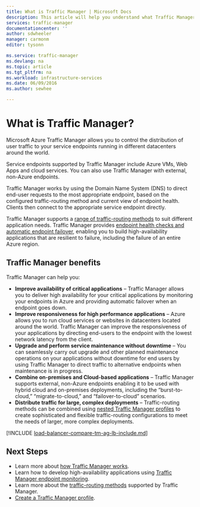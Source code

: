 ```yaml
---
title: What is Traffic Manager | Microsoft Docs
description: This article will help you understand what Traffic Manager is, and whether it is the right traffic routing choice for your application
services: traffic-manager
documentationcenter: ''
author: sdwheeler
manager: carmonm
editor: tysonn

ms.service: traffic-manager
ms.devlang: na
ms.topic: article
ms.tgt_pltfrm: na
ms.workload: infrastructure-services
ms.date: 06/09/2016
ms.author: sewhee

---
```

# What is Traffic Manager?
Microsoft Azure Traffic Manager allows you to control the distribution of user traffic to your service endpoints running in different datacenters around the world.

Service endpoints supported by Traffic Manager include Azure VMs, Web Apps and cloud services. You can also use Traffic Manager with external, non-Azure endpoints.

Traffic Manager works by using the Domain Name System (DNS) to direct end-user requests to the most appropriate endpoint, based on the configured traffic-routing method and current view of endpoint health.  Clients then connect to the appropriate service endpoint directly.

Traffic Manager supports a [range of traffic-routing methods](traffic-manager-routing-methods.md) to suit different application needs.  Traffic Manager provides [endpoint health checks and automatic endpoint failover](traffic-manager-monitoring.md), enabling you to build high-availability applications that are resilient to failure, including the failure of an entire Azure region.

## Traffic Manager benefits
Traffic Manager can help you:

* **Improve availability of critical applications** – Traffic Manager allows you to deliver high availability for your critical applications by monitoring your endpoints in Azure and providing automatic failover when an endpoint goes down.
* **Improve responsiveness for high performance applications** – Azure allows you to run cloud services or websites in datacenters located around the world. Traffic Manager can improve the responsiveness of your applications by directing end-users to the endpoint with the lowest network latency from the client.
* **Upgrade and perform service maintenance without downtime** – You can seamlessly carry out upgrade and other planned maintenance operations on your applications without downtime for end users by using Traffic Manager to direct traffic to alternative endpoints when maintenance is in progress.
* **Combine on-premises and Cloud-based applications** – Traffic Manager supports external, non-Azure endpoints enabling it to be used with hybrid cloud and on-premises deployments, including the “burst-to-cloud,” “migrate-to-cloud,” and “failover-to-cloud” scenarios.
* **Distribute traffic for large, complex deployments** – Traffic-routing methods can be combined using [nested Traffic Manager profiles](traffic-manager-nested-profiles.md) to create sophisticated and flexible traffic-routing configurations to meet the needs of larger, more complex deployments. 

[!INCLUDE [load-balancer-compare-tm-ag-lb-include.md](../../includes/load-balancer-compare-tm-ag-lb-include.md)]

## Next Steps
* Learn more about [how Traffic Manager works](traffic-manager-how-traffic-manager-works.md).
* Learn how to develop high-availability applications using [Traffic Manager endpoint monitoring](traffic-manager-monitoring.md).
* Learn more about the [traffic-routing methods](traffic-manager-routing-methods.md) supported by Traffic Manager.
* [Create a Traffic Manager profile](traffic-manager-manage-profiles.md).

